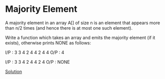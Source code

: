 # Majority Element

A majority element in an array A[] of size n is an element that appears more than n/2 times (and hence there is at most one such element).

Write a function which takes an array and emits the majority element (if it exists), otherwise prints NONE as follows:

I/P : 3 3 4 2 4 4 2 4 4
O/P : 4

I/P : 3 3 4 2 4 4 2 4
O/P : NONE

[Solution](.src/MajorityElement.java)